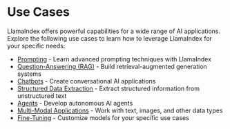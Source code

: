 # Use Cases

LlamaIndex offers powerful capabilities for a wide range of AI applications. Explore the following use cases to learn how to leverage LlamaIndex for your specific needs:

- [Prompting](./prompting.md) - Learn advanced prompting techniques with LlamaIndex
- [Question-Answering (RAG)](./q_and_a/index.md) - Build retrieval-augmented generation systems
- [Chatbots](./chatbots.md) - Create conversational AI applications
- [Structured Data Extraction](./extraction.md) - Extract structured information from unstructured text
- [Agents](./agents.md) - Develop autonomous AI agents
- [Multi-Modal Applications](./multimodal.md) - Work with text, images, and other data types
- [Fine-Tuning](./fine_tuning.md) - Customize models for your specific use cases
